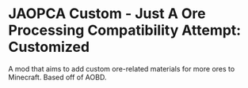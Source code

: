 # JAOPCA Custom - Just A Ore Processing Compatibility Attempt: Customized
A mod that aims to add custom ore-related materials for more ores to Minecraft. Based off of AOBD.